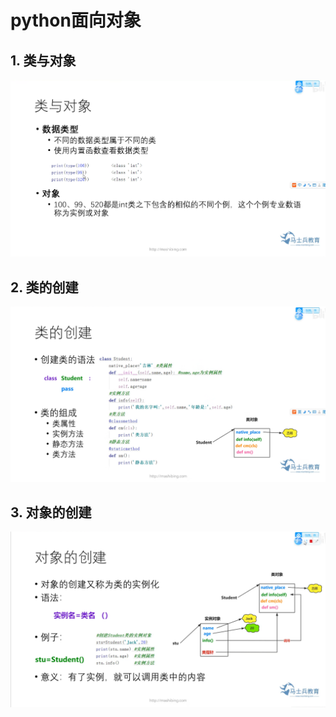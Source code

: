 # python面向对象

## 1. 类与对象
![](./images//2023-04-20-11-45-07.png)
## 2. 类的创建
![](./images//2023-04-20-11-46-13.png)
## 3. 对象的创建
![](./images//2023-04-20-11-47-08.png)